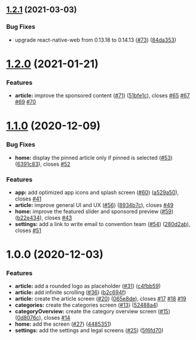 ## [1.2.1](https://github.com/100herz/convention-app/compare/v1.2.0...v1.2.1) (2021-03-03)


### Bug Fixes

* upgrade react-native-web from 0.13.18 to 0.14.13 ([#73](https://github.com/100herz/convention-app/issues/73)) ([84da353](https://github.com/100herz/convention-app/commit/84da353f0e32eb31c905bb8194fa9bb44309ecec))

# [1.2.0](https://github.com/100herz/convention-app/compare/v1.1.0...v1.2.0) (2021-01-21)


### Features

* **article:** improve the sponsored content ([#71](https://github.com/100herz/convention-app/issues/71)) ([51bfe1c](https://github.com/100herz/convention-app/commit/51bfe1c61ec7983da88df01c1f7be897030654ca)), closes [#65](https://github.com/100herz/convention-app/issues/65) [#67](https://github.com/100herz/convention-app/issues/67) [#69](https://github.com/100herz/convention-app/issues/69) [#70](https://github.com/100herz/convention-app/issues/70)

# [1.1.0](https://github.com/100herz/convention-app/compare/v1.0.0...v1.1.0) (2020-12-09)


### Bug Fixes

* **home:** display the pinned article only if pinned is selected ([#53](https://github.com/100herz/convention-app/issues/53)) ([6391c83](https://github.com/100herz/convention-app/commit/6391c831d22ba0424bd8b4ecbc6f15905a929d97)), closes [#52](https://github.com/100herz/convention-app/issues/52)


### Features

* **app:** add optimized app icons and splash screen ([#60](https://github.com/100herz/convention-app/issues/60)) ([a529a50](https://github.com/100herz/convention-app/commit/a529a507fa8f8f0110f06f753701b7ed82e13fda)), closes [#41](https://github.com/100herz/convention-app/issues/41)
* **article:** improve general UI and UX ([#56](https://github.com/100herz/convention-app/issues/56)) ([8934b7c](https://github.com/100herz/convention-app/commit/8934b7c4e513fa685b17cce063057f51d2255136)), closes [#49](https://github.com/100herz/convention-app/issues/49)
* **home:** improve the featured slider and sponsored preview ([#59](https://github.com/100herz/convention-app/issues/59)) ([b22e434](https://github.com/100herz/convention-app/commit/b22e43449b22610c7471c6096e297af488146f2c)), closes [#43](https://github.com/100herz/convention-app/issues/43)
* **settings:** add a link to write email to convention team ([#54](https://github.com/100herz/convention-app/issues/54)) ([280d2ab](https://github.com/100herz/convention-app/commit/280d2abe7785192f9a87f135a5fb0b72493e0f99)), closes [#51](https://github.com/100herz/convention-app/issues/51)

# 1.0.0 (2020-12-03)


### Features

* **article:** add a rounded logo as placeholder ([#31](https://github.com/100herz/convention-app/issues/31)) ([c4fbb59](https://github.com/100herz/convention-app/commit/c4fbb592d0f1c9bfb18b190849a0f048ca35e34d))
* **article:** add infinite scrolling ([#36](https://github.com/100herz/convention-app/issues/36)) ([b2c694f](https://github.com/100herz/convention-app/commit/b2c694fc8637399efd4e9a10255b4fd9eac127c4))
* **article:** create the article screen ([#20](https://github.com/100herz/convention-app/issues/20)) ([065e8de](https://github.com/100herz/convention-app/commit/065e8def353ca40975e84ea172db16850d34d99c)), closes [#17](https://github.com/100herz/convention-app/issues/17) [#18](https://github.com/100herz/convention-app/issues/18) [#19](https://github.com/100herz/convention-app/issues/19)
* **categories:** create the categories screen ([#13](https://github.com/100herz/convention-app/issues/13)) ([52488a4](https://github.com/100herz/convention-app/commit/52488a4157c5bb0313db0c301cca8e98dfa70b3d))
* **categoryOverview:** create the category overview screen ([#15](https://github.com/100herz/convention-app/issues/15)) ([0d8076c](https://github.com/100herz/convention-app/commit/0d8076ca0005dca8cfd13ecf0234a554abcf2768)), closes [#14](https://github.com/100herz/convention-app/issues/14)
* **home:** add the screen ([#27](https://github.com/100herz/convention-app/issues/27)) ([4485351](https://github.com/100herz/convention-app/commit/44853512c00d1f25e10903af989db1990fd019f9))
* **settings:** add the settings and legal screens ([#25](https://github.com/100herz/convention-app/issues/25)) ([5f6fd70](https://github.com/100herz/convention-app/commit/5f6fd709ffe934d7006078b488976c1605d79ce5))
